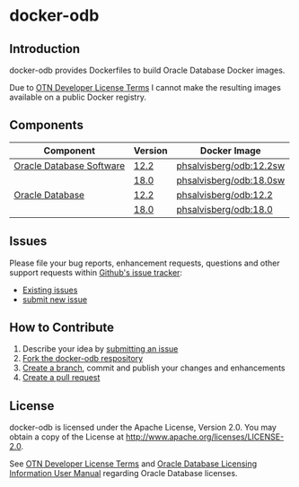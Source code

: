 # docker-odb

## Introduction
docker-odb provides Dockerfiles to build Oracle Database Docker images.

Due to [OTN Developer License Terms](http://www.oracle.com/technetwork/licenses/standard-license-152015.html) I cannot make the resulting images available on a public Docker registry.

## Components

| Component                     | Version  | Docker Image |
| ----------------------------- | -------- | ------------ |
| [Oracle Database Software](https://github.com/PhilippSalvisberg/docker-odb/blob/master/OracleDatabaseSoftware)  | [12.2](https://github.com/PhilippSalvisberg/docker-odb/blob/master/OracleDatabaseSoftware/12.2) | [phsalvisberg/odb:12.2sw](https://hub.docker.com/r/phsalvisberg/odb/tags/) |
| | [18.0](https://github.com/PhilippSalvisberg/docker-odb/blob/master/OracleDatabaseSoftware/18.0) | [phsalvisberg/odb:18.0sw](https://hub.docker.com/r/phsalvisberg/odb/tags/) |
| [Oracle Database](https://github.com/PhilippSalvisberg/docker-odb/blob/master/OracleDatabase) | [12.2](https://github.com/PhilippSalvisberg/docker-odb/blob/master/OracleDatabase/12.2) | [phsalvisberg/odb:12.2](https://hub.docker.com/r/phsalvisberg/odb/tags/) |
| | [18.0](https://github.com/PhilippSalvisberg/docker-odb/blob/master/OracleDatabase/18.0) | [phsalvisberg/odb:18.0](https://hub.docker.com/r/phsalvisberg/odb/tags/) |

## Issues

Please file your bug reports, enhancement requests, questions and other support requests within [Github's issue tracker](https://help.github.com/articles/about-issues/):

* [Existing issues](https://github.com/PhilippSalvisberg/docker-odb/issues)
* [submit new issue](https://github.com/PhilippSalvisberg/docker-odb/issues/new)

## How to Contribute

1. Describe your idea by [submitting an issue](https://github.com/PhilippSalvisberg/docker-odb/issues/new)
2. [Fork the docker-odb respository](https://github.com/PhilippSalvisberg/docker-odb/fork)
3. [Create a branch](https://help.github.com/articles/creating-and-deleting-branches-within-your-repository/), commit and publish your changes and enhancements
4. [Create a pull request](https://help.github.com/articles/creating-a-pull-request/)

## License

docker-odb is licensed under the Apache License, Version 2.0. You may obtain a copy of the License at <http://www.apache.org/licenses/LICENSE-2.0>.

See [OTN Developer License Terms](http://www.oracle.com/technetwork/licenses/standard-license-152015.html) and [Oracle Database Licensing Information User Manual](https://docs.oracle.com/database/122/DBLIC/Licensing-Information.htm#DBLIC-GUID-B6113390-9586-46D7-9008-DCC9EDA45AB4) regarding Oracle Database licenses.